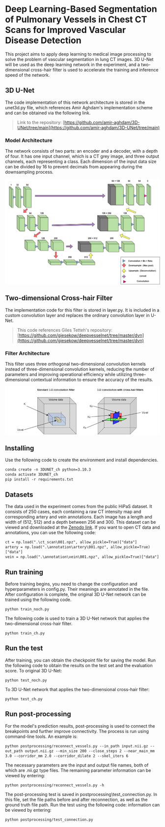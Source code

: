 # Deep Learning-Based Segmentation of Pulmonary Vessels in Chest CT Scans for Improved Vascular Disease Detection

This project aims to apply deep learning to medical image processing to solve the problem of vascular segmentation in lung CT images. 3D U-Net will be used as the deep learning network in the experiment, and a two-dimensional cross-hair filter is used to accelerate the training and inference speed of the network.

## 3D U-Net

The code implementation of this network architecture is stored in the unet3d.py file, which references Amir Aghdam's implementation scheme and can be obtained via the following link.
> Link to the repository: [https://github.com/amir-aghdam/3D-UNet/tree/main](https://github.com/amir-aghdam/3D-UNet/tree/main)

### Model Architecture
The network consists of two parts: an encoder and a decoder, with a depth of four. It has one input channel, which is a CT grey image, and three output channels, each representing a class. Each dimension of the input data size can be divided by 16 to prevent decimals from appearing during the downsampling process.

<p align="center">
  <img src="./3D-UNET.drawio.png" alt="Model Architecture" width="600">
</p>

## Two-dimensional Cross-hair Filter
The implementation code for this filter is stored in layer.py. It is included in a custom convolution layer and replaces the ordinary convolution layer in U-Net.
> This code references Giles Tetteh's repository: [https://github.com/giesekow/deepvesselnet/tree/master/dvn](https://github.com/giesekow/deepvesselnet/tree/master/dvn)

### Filter Architecture
This filter uses three orthogonal two-dimensional convolution kernels instead of three-dimensional convolution kernels, reducing the number of parameters and improving operational efficiency while utilizing three-dimensional contextual information to ensure the accuracy of the results.

<p align="center">
  <img src="./Croee-hair.drawio.png" alt="Filter Architecture" width="600">
</p>

## Installing
Use the following code to create the environment and install dependencies.
```
conda create -n 3DUNET_ch python=3.10.3
conda activate 3DUNET_ch
pip install -r requirements.txt
```

## Datasets
The data used in the experiment comes from the public HiPaS dataset. It consists of 250
cases, each containing a raw CT intensity map and corresponding artery and vein annotations.
Each image has a length and width of (512, 512) and a depth between 256 and 300. This dataset can be viewed and downloaded at the [Zenodo link](https://zenodo.org/records/14879605).
If you want to open CT data and annotations, you can use the following code:
```
ct = np.load(".\ct_scan\001.npz", allow_pickle=True)["data"]
artery = np.load(".\annotation\artery\001.npz", allow_pickle=True)["data"]
vein = np.load(".\annotation\vein\001.npz", allow_pickle=True)["data"]
```


## Run training
Before training begins, you need to change the configuration and hyperparameters in config.py. Their meanings are annotated in the file. After configuration is complete, the original 3D U-Net network can be trained using the following code.

```
python train_noch.py
```

The following code is used to train a 3D U-Net network that applies the two-dimensional cross-hair filter.

```
python train_ch.py
```
## Run the test
After training, you can obtain the checkpoint file for saving the model. Run the following code to obtain the results on the test set and the evaluation score. To original 3D U-Net:
```
python test_noch.py
```
To 3D U-Net network that applies the two-dimensional cross-hair filter:
```
python test_ch.py
```


## Run post-processing
For the model's prediction results, post-processing is used to connect the breakpoints and further improve connectivity. The process is run using command-line tools. An example is:
```
python postprocessing/reconnect_vessels.py --in_path input.nii.gz --out_path output.nii.gz --min_size 200 --close_steps 2 --near_main_mm 3.0 --corridor_mm 2.0 --corridor_dilate 2 --skel_iters 6
```
The necessary parameters are the input and output file names, both of which are .nii.gz type files. The remaining parameter information can be viewed by entering:
```
python postprocessing/reconnect_vessels.py -h
```
The post-processing test is saved in postprocessing\test_connection.py. In this file, set the file paths before and after reconnection, as well as the ground truth file path. Run the test using the following code:
information can be viewed by entering:
```
python postprocessing/test_connection.py
```



